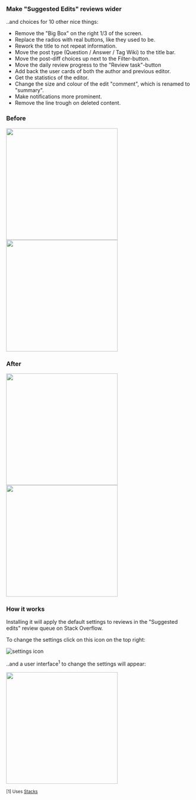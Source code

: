 ### Make "Suggested Edits" reviews wider
..and choices for 10 other nice things:

- Remove the "Big Box" on the right 1/3 of the screen.
- Replace the radios with real buttons, like they used to be.
- Rework the title to not repeat information.
- Move the post type (Question / Answer / Tag Wiki) to the title bar.
- Move the post-diff choices up next to the Filter-button.
- Move the daily review progress to the "Review task"-button
- Add back the user cards of both the author and previous editor.
- Get the statistics of the editor.
- Change the size and colour of the edit "comment", which is renamed to "summary".
- Make notifications more prominent.
- Remove the line trough on deleted content.


### Before
<img src="https://i.stack.imgur.com/BTa7G.png" width="300"> <img src="https://i.stack.imgur.com/VOj7O.png" width="300">

### After
<img src="https://i.stack.imgur.com/BPRch.png" width="300"> <img src="https://i.stack.imgur.com/h8QOJ.png" width="300">


### How it works

Installing it will apply the default settings to reviews in the "Suggested edits" review queue on Stack Overflow.

To change the settings click on this icon on the top right:

![settings icon](https://i.stack.imgur.com/uXCbS.png)

..and a user interface<sup>1</sup> to change the settings will appear:

<img src="https://i.stack.imgur.com/AtvCw.png" width="300">

<sub>[1] Uses [Stacks](https://stackoverflow.design/)</sub>

